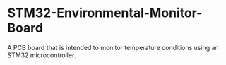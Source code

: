 # STM32-Environmental-Monitor-Board
A PCB board that is intended to monitor temperature conditions using an STM32 microcontroller.
